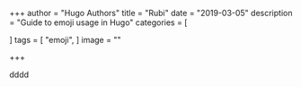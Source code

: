 +++
author = "Hugo Authors"
title = "Rubi"
date = "2019-03-05"
description = "Guide to emoji usage in Hugo"
categories = [

]
tags = [
    "emoji",
]
image = ""

+++

dddd
